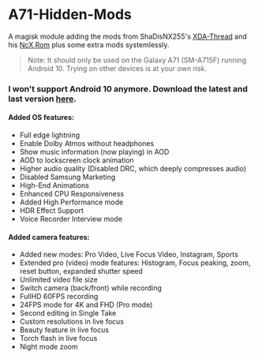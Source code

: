# A71-Hidden-Mods
A magisk module adding the mods from ShaDisNX255's [XDA-Thread](https://forum.xda-developers.com/t/samsung-galaxy-a71-working-mods.4173295/) and his [NcX Rom](https://forum.xda-developers.com/t/rom-oneui-2-5-twrp-ncx-2-5-for-a71-sm-a715f.4174135/) plus some extra mods systemlessly.

> Note: It should only be used on the Galaxy A71 (SM-A715F) running Android 10. Trying on other devices is at your own risk.

### I won't support Android 10 anymore. Download the latest and last version [here](https://github.com/UltraHQ/A71-Hidden-Mods/releases/tag/1.3-Q).

#### Added OS features:
- Full edge lightning
- Enable Dolby Atmos without headphones
- Show music information (now playing) in AOD
- AOD to lockscreen clock animation
- Higher audio quality (Disabled DRC, which deeply compresses audio)
- Disabled Samsung Marketing
- High-End Animations
- Enhanced CPU Responsiveness
- Added High Performance mode
- HDR Effect Support
- Voice Recorder Interview mode

#### Added camera features:
- Added new modes: Pro Video, Live Focus Video, Instagram, Sports
- Extended pro (video) mode features: Histogram, Focus peaking, zoom, reset button, expanded shutter speed
- Unlimited video file size
- Switch camera (back/front) while recording
- FullHD 60FPS recording
- 24FPS mode for 4K and FHD (Pro mode)
- Second editing in Single Take
- Custom resolutions in live focus
- Beauty feature in live focus
- Torch flash in live focus
- Night mode zoom
